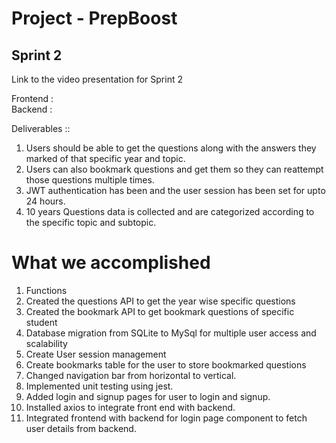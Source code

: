 # Project - PrepBoost

## Sprint 2

Link to the video presentation for Sprint 2

Frontend : 
</br>Backend :  

Deliverables :: 

1. Users should be able to get the questions along with the answers they marked of that specific year and topic.
2. Users can also bookmark questions and get them so they can reattempt those questions multiple times.
3. JWT authentication has been and the user session has been set for upto 24 hours.
4. 10 years Questions data is collected and are categorized according to the specific topic and subtopic. 

# What we accomplished 
1. Functions
2. Created the questions API to get the year wise specific questions
3. Created the bookmark API to get bookmark questions of specific student
4. Database migration from SQLite to MySql for multiple user access and scalability
5. Create User session management
6. Create bookmarks table for the user to store bookmarked questions
7. Changed navigation bar from horizontal to vertical.
8. Implemented unit testing using jest.
9. Added login and signup pages for user to login and signup.
10. Installed axios to integrate front end with backend.
11. Integrated frontend with backend for login page component to fetch user details from backend.
